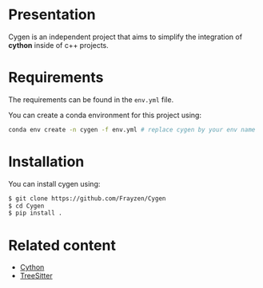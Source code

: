 # Presentation

Cygen is an independent project that aims to simplify the integration of **cython** inside of c++ projects.

# Requirements

The requirements can be found in the `env.yml` file.

You can create a conda environment for this project using:

```sh
conda env create -n cygen -f env.yml # replace cygen by your env name
```

# Installation

You can install cygen using:
```sh
$ git clone https://github.com/Frayzen/Cygen
$ cd Cygen
$ pip install .
```

# Related content

- [Cython](http://cython.org)
- [TreeSitter](https://github.com/Frayzen/Cygen)
